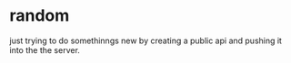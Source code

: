 # random



just trying to do somethinngs new by creating a public api and pushing it into the the server.
